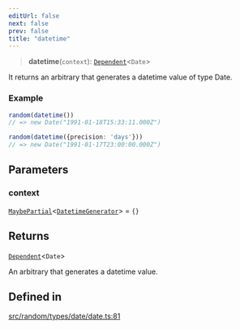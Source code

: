 ```yaml
---
editUrl: false
next: false
prev: false
title: "datetime"
---
```


> **datetime**(`context`): [`Dependent`](/api/interfaces/dependent/)\<`Date`\>

It returns an arbitrary that generates a datetime value of type Date.

### Example
```ts
random(datetime())
// => new Date("1991-01-18T15:33:11.000Z")

random(datetime({precision: 'days'}))
// => new Date("1991-01-17T23:00:00.000Z")
```

## Parameters

### context

[`MaybePartial`](/api/type-aliases/maybepartial/)\<[`DatetimeGenerator`](/api/interfaces/datetimegenerator/)\> = `{}`

## Returns

[`Dependent`](/api/interfaces/dependent/)\<`Date`\>

An arbitrary that generates a datetime value.

## Defined in

[src/random/types/date/date.ts:81](https://github.com/skyleague/axioms/blob/75fb1c5c977f1940e84e5cdcef2be336d1fd81da/src/random/types/date/date.ts#L81)
